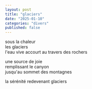 ```yaml
---
layout: post
title: "glaciers"
date: "2025-01-10"
categories: "divers"
published: false
---
```


sous la chaleur  
les glaciers  
l'eau vive accourt
au travers des rochers  

une source de joie  
remplissant le canyon  
jusqu'au sommet des montagnes  

la sérénité redevenant glaciers  
